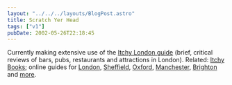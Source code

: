 ```yaml
---
layout: "../../../layouts/BlogPost.astro"
title: Scratch Yer Head
tags: ["v1"]
pubDate: 2002-05-26T22:18:45
---
```


Currently making extensive use of the [Itchy London guide][1] (brief, critical reviews of bars, pubs, restaurants and attractions in London). Related: [Itchy Books][2]; online guides for [London][3], [Sheffield][4], [Oxford][5], [Manchester][6], [Brighton][7] and [more][8].

[1]: http://www.amazon.co.uk/exec/obidos/ASIN/1903753112/ohsky "Itchy Insider's Guide to London: 2001 at amazon.co.uk"
[2]: http://www.itchycity.co.uk/books/ "Itchy Books: probably better than buying from amazon.co.uk"
[3]: http://www.itchylondon.co.uk "Itchy London"
[4]: http://www.itchysheffield.co.uk/ "Itchy Sheffield"
[5]: http://www.itchyoxford.co.uk/ "Itchy Oxford"
[6]: http://www.itchymanchester.co.uk/ "Itchy Manchester"
[7]: http://www.itchybrighton.co.uk/ "Itchy Brighton"
[8]: http://www.itchycity.co.uk/ "Itchy City: all Itchy Guides"
